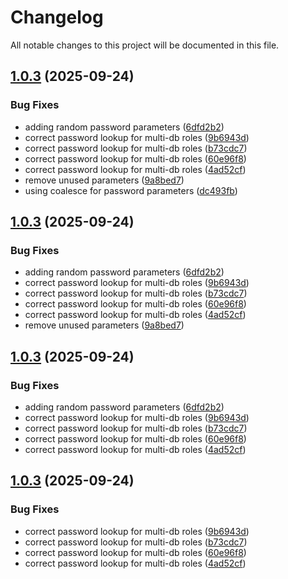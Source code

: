 # Changelog

All notable changes to this project will be documented in this file.

## [1.0.3](https://github.com/anatomiq/terraform-postgres-setup/compare/v1.0.2...v1.0.3) (2025-09-24)


### Bug Fixes

* adding random password parameters ([6dfd2b2](https://github.com/anatomiq/terraform-postgres-setup/commit/6dfd2b294952cc52b7a616e103e60b2326c3875f))
* correct password lookup for multi-db roles ([9b6943d](https://github.com/anatomiq/terraform-postgres-setup/commit/9b6943d3a450cace57244ac3e009a456b7c4f4e8))
* correct password lookup for multi-db roles ([b73cdc7](https://github.com/anatomiq/terraform-postgres-setup/commit/b73cdc72c172e0eaf3687b6c9cf7d3f9b1a7d4e0))
* correct password lookup for multi-db roles ([60e96f8](https://github.com/anatomiq/terraform-postgres-setup/commit/60e96f8b97d0ecdfbefe941209f05f1263763205))
* correct password lookup for multi-db roles ([4ad52cf](https://github.com/anatomiq/terraform-postgres-setup/commit/4ad52cf8f20fbf55fa507ea3154b206a621c98cc))
* remove unused parameters ([9a8bed7](https://github.com/anatomiq/terraform-postgres-setup/commit/9a8bed7ba1516ee155ea468cdbc6075d3ca3ade1))
* using coalesce for password parameters ([dc493fb](https://github.com/anatomiq/terraform-postgres-setup/commit/dc493fb351555cc6e90b0cf752284af735c70ba4))

## [1.0.3](https://github.com/anatomiq/terraform-postgres-setup/compare/v1.0.2...v1.0.3) (2025-09-24)


### Bug Fixes

* adding random password parameters ([6dfd2b2](https://github.com/anatomiq/terraform-postgres-setup/commit/6dfd2b294952cc52b7a616e103e60b2326c3875f))
* correct password lookup for multi-db roles ([9b6943d](https://github.com/anatomiq/terraform-postgres-setup/commit/9b6943d3a450cace57244ac3e009a456b7c4f4e8))
* correct password lookup for multi-db roles ([b73cdc7](https://github.com/anatomiq/terraform-postgres-setup/commit/b73cdc72c172e0eaf3687b6c9cf7d3f9b1a7d4e0))
* correct password lookup for multi-db roles ([60e96f8](https://github.com/anatomiq/terraform-postgres-setup/commit/60e96f8b97d0ecdfbefe941209f05f1263763205))
* correct password lookup for multi-db roles ([4ad52cf](https://github.com/anatomiq/terraform-postgres-setup/commit/4ad52cf8f20fbf55fa507ea3154b206a621c98cc))
* remove unused parameters ([9a8bed7](https://github.com/anatomiq/terraform-postgres-setup/commit/9a8bed7ba1516ee155ea468cdbc6075d3ca3ade1))

## [1.0.3](https://github.com/anatomiq/terraform-postgres-setup/compare/v1.0.2...v1.0.3) (2025-09-24)


### Bug Fixes

* adding random password parameters ([6dfd2b2](https://github.com/anatomiq/terraform-postgres-setup/commit/6dfd2b294952cc52b7a616e103e60b2326c3875f))
* correct password lookup for multi-db roles ([9b6943d](https://github.com/anatomiq/terraform-postgres-setup/commit/9b6943d3a450cace57244ac3e009a456b7c4f4e8))
* correct password lookup for multi-db roles ([b73cdc7](https://github.com/anatomiq/terraform-postgres-setup/commit/b73cdc72c172e0eaf3687b6c9cf7d3f9b1a7d4e0))
* correct password lookup for multi-db roles ([60e96f8](https://github.com/anatomiq/terraform-postgres-setup/commit/60e96f8b97d0ecdfbefe941209f05f1263763205))
* correct password lookup for multi-db roles ([4ad52cf](https://github.com/anatomiq/terraform-postgres-setup/commit/4ad52cf8f20fbf55fa507ea3154b206a621c98cc))

## [1.0.3](https://github.com/anatomiq/terraform-postgres-setup/compare/v1.0.2...v1.0.3) (2025-09-24)


### Bug Fixes

* correct password lookup for multi-db roles ([9b6943d](https://github.com/anatomiq/terraform-postgres-setup/commit/9b6943d3a450cace57244ac3e009a456b7c4f4e8))
* correct password lookup for multi-db roles ([b73cdc7](https://github.com/anatomiq/terraform-postgres-setup/commit/b73cdc72c172e0eaf3687b6c9cf7d3f9b1a7d4e0))
* correct password lookup for multi-db roles ([60e96f8](https://github.com/anatomiq/terraform-postgres-setup/commit/60e96f8b97d0ecdfbefe941209f05f1263763205))
* correct password lookup for multi-db roles ([4ad52cf](https://github.com/anatomiq/terraform-postgres-setup/commit/4ad52cf8f20fbf55fa507ea3154b206a621c98cc))
